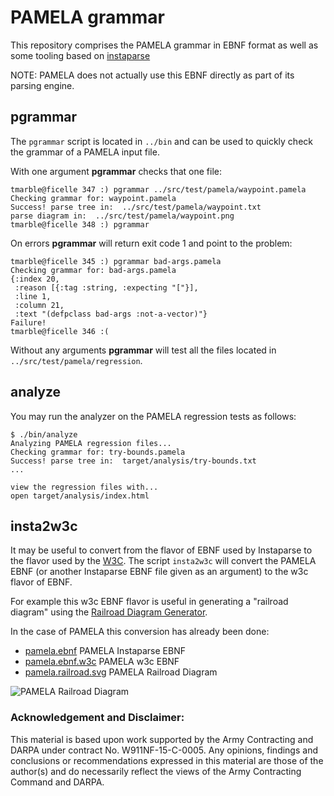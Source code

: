 PAMELA grammar
==============

This repository comprises the PAMELA grammar in EBNF format
as well as some tooling based on [instaparse](https://github.com/Engelberg/instaparse)

NOTE: PAMELA does not actually use this EBNF directly as
part of its parsing engine.

## pgrammar

The `pgrammar` script is located in `../bin` and can be used
to quickly check the grammar of a PAMELA input file.

With one argument **pgrammar** checks that one file:
````
tmarble@ficelle 347 :) pgrammar ../src/test/pamela/waypoint.pamela
Checking grammar for: waypoint.pamela
Success! parse tree in:  ../src/test/pamela/waypoint.txt
parse diagram in:  ../src/test/pamela/waypoint.png
tmarble@ficelle 348 :) pgrammar

````

On errors **pgrammar** will return exit code 1 and point to the problem:
````
tmarble@ficelle 345 :) pgrammar bad-args.pamela
Checking grammar for: bad-args.pamela
{:index 20,
 :reason [{:tag :string, :expecting "["}],
 :line 1,
 :column 21,
 :text "(defpclass bad-args :not-a-vector)"}
Failure!
tmarble@ficelle 346 :(
````

Without any arguments **pgrammar** will test all the files located
in `../src/test/pamela/regression`.

## analyze

You may run the analyzer on the PAMELA regression tests as follows:

````
$ ./bin/analyze
Analyzing PAMELA regression files...
Checking grammar for: try-bounds.pamela
Success! parse tree in:  target/analysis/try-bounds.txt
...

view the regression files with...
open target/analysis/index.html
````

## insta2w3c

It may be useful to convert from the flavor of EBNF used by
Instaparse to the flavor used by the [W3C](https://www.w3.org/TR/xquery/#EBNFNotation). The script `insta2w3c` will convert the PAMELA EBNF
(or another Instaparse EBNF file given as an argument)
to the w3c flavor of EBNF.

For example this w3c EBNF flavor is useful in generating
a "railroad diagram" using the
[Railroad Diagram Generator](http://www.bottlecaps.de/rr/ui).

In the case of PAMELA this conversion has already been done:

* [pamela.ebnf](resources/data/pamela.ebnf) PAMELA Instaparse EBNF
* [pamela.ebnf.w3c](resources/data/pamela.ebnf.w3c) PAMELA w3c EBNF
* [pamela.railroad.svg](resources/data/pamela.railroad.svg) PAMELA Railroad Diagram

![PAMELA Railroad Diagram](http://dollabs.github.io/pamela/grammar/resources/data/pamela.railroad.svg")

### Acknowledgement and Disclaimer:
This material is based upon work supported by the Army Contracting
and DARPA under contract No. W911NF-15-C-0005.
Any opinions, findings and conclusions or recommendations expressed
in this material are those of the author(s) and do necessarily reflect the
views of the Army Contracting Command and DARPA.
